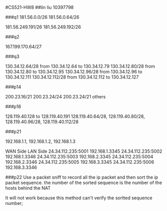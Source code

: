 #CS521-HW8
##lin liu 10397798

###q1
181.56.0.0/26
181.56.0.64/26

181.56.249.191/26
181.56.249.192/26

###q2

167.199.170.64/27

###q3

130.34.12.64/28   from 130.34.12.64 to 130.34.12.79
130.34.12.80/28   from 130.34.12.80 to 130.34.12.95
130.34.12.96/28   from 130.34.12.96 to 130.34.12.111
130.34.12.112/28  from 130.34.12.112 to 130.34.12.127

###p14

200.23.16/21 
200.23.24/24 
200.23.24/21
others

###p16

128.119.40.128 to 128.119.40.191
128.119.40.64/28, 128.119.40.80/28, 128.119.40.96/28, 128.119.40.112/28

###p21

192.168.1.1, 192.168.1.2, 192.168.1.3

WAN Side                 LAN Side
24.34.112.235:5001       192.168.1.3345
24.34.112.235:5002       192.168.1.3346
24.34.112.235:5003       192.168.2.3345
24.34.112.235:5004       192.168.2.3346
24.34.112.235:5005       192.168.3.3345
24.34.112.235:5006       192.168.3.3346


###p22
Use a packet sniff to record all the ip packet and then sort the ip packet sequence.
the number of the sorted sequence is the number of the hosts behind the NAT

It will not work because this method can't verify the sortted sequence number;
